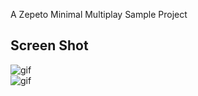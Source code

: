 A Zepeto Minimal Multiplay Sample Project

## Screen Shot
    
![gif](Animation2.gif)   
![gif](Animation.gif)

 
